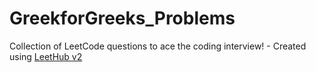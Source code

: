 # GreekforGreeks_Problems
Collection of LeetCode questions to ace the coding interview! - Created using [LeetHub v2](https://github.com/arunbhardwaj/LeetHub-2.0)
